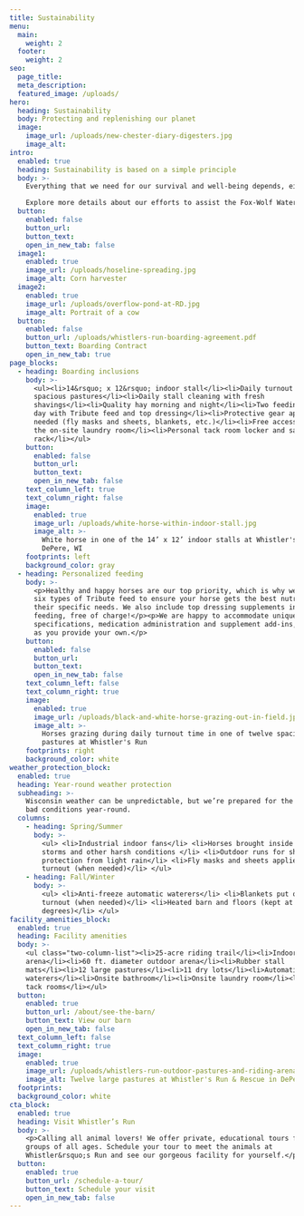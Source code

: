 ```yaml
---
title: Sustainability
menu:
  main:
    weight: 2
  footer:
    weight: 2
seo:
  page_title:
  meta_description:
  featured_image: /uploads/
hero:
  heading: Sustainability
  body: Protecting and replenishing our planet
  image:
    image_url: /uploads/new-chester-diary-digesters.jpg
    image_alt: 
intro:
  enabled: true
  heading: Sustainability is based on a simple principle
  body: >-
    Everything that we need for our survival and well-being depends, either directly or indirectly, on our natural environment. Sustainability creates and maintains the conditions under which humans and nature can exist in productive harmony, that permit fulfilling the social, economic and other requirements of present and future generations.

    Explore more details about our efforts to assist the Fox-Wolf Watershed Alliance rain barrel project.
  button:
    enabled: false
    button_url: 
    button_text: 
    open_in_new_tab: false
  image1:
    enabled: true
    image_url: /uploads/hoseline-spreading.jpg
    image_alt: Corn harvester
  image2:
    enabled: true
    image_url: /uploads/overflow-pond-at-RD.jpg
    image_alt: Portrait of a cow
  button:
    enabled: false
    button_url: /uploads/whistlers-run-boarding-agreement.pdf
    button_text: Boarding Contract
    open_in_new_tab: true
page_blocks:
  - heading: Boarding inclusions
    body: >-
      <ul><li>14&rsquo; x 12&rsquo; indoor stall</li><li>Daily turnout in
      spacious pastures</li><li>Daily stall cleaning with fresh
      shavings</li><li>Quality hay morning and night</li><li>Two feedings per
      day with Tribute feed and top dressing</li><li>Protective gear applied as
      needed (fly masks and sheets, blankets, etc.)</li><li>Free access to use
      the on-site laundry room</li><li>Personal tack room locker and saddle
      rack</li></ul>
    button:
      enabled: false
      button_url:
      button_text:
      open_in_new_tab: false
    text_column_left: true
    text_column_right: false
    image:
      enabled: true
      image_url: /uploads/white-horse-within-indoor-stall.jpg
      image_alt: >-
        White horse in one of the 14’ x 12’ indoor stalls at Whistler's Run in
        DePere, WI
    footprints: left
    background_color: gray
  - heading: Personalized feeding
    body: >-
      <p>Healthy and happy horses are our top priority, which is why we carry
      six types of Tribute feed to ensure your horse gets the best nutrition for
      their specific needs. We also include top dressing supplements in every
      feeding, free of charge!</p><p>We are happy to accommodate unique feeding
      specifications, medication administration and supplement add-ins, so long
      as you provide your own.</p>
    button:
      enabled: false
      button_url:
      button_text:
      open_in_new_tab: false
    text_column_left: false
    text_column_right: true
    image:
      enabled: true
      image_url: /uploads/black-and-white-horse-grazing-out-in-field.jpg
      image_alt: >-
        Horses grazing during daily turnout time in one of twelve spacious
        pastures at Whistler's Run
    footprints: right
    background_color: white
weather_protection_block:
  enabled: true
  heading: Year-round weather protection
  subheading: >-
    Wisconsin weather can be unpredictable, but we’re prepared for the good and
    bad conditions year-round.
  columns:
    - heading: Spring/Summer
      body: >-
        <ul> <li>Industrial indoor fans</li> <li>Horses brought inside during
        storms and other harsh conditions </li> <li>Outdoor runs for shade and
        protection from light rain</li> <li>Fly masks and sheets applied before
        turnout (when needed)</li> </ul>
    - heading: Fall/Winter
      body: >-
        <ul> <li>Anti-freeze automatic waterers</li> <li>Blankets put on before
        turnout (when needed)</li> <li>Heated barn and floors (kept at 52
        degrees)</li> </ul>
facility_amenities_block:
  enabled: true
  heading: Facility amenities
  body: >-
    <ul class="two-column-list"><li>25-acre riding trail</li><li>Indoor
    arena</li><li>60 ft. diameter outdoor arena</li><li>Rubber stall
    mats</li><li>12 large pastures</li><li>11 dry lots</li><li>Automatic
    waterers</li><li>Onsite bathroom</li><li>Onsite laundry room</li><li>Two
    tack rooms</li></ul>
  button:
    enabled: true
    button_url: /about/see-the-barn/
    button_text: View our barn
    open_in_new_tab: false
  text_column_left: false
  text_column_right: true
  image:
    enabled: true
    image_url: /uploads/whistlers-run-outdoor-pastures-and-riding-arena.jpg
    image_alt: Twelve large pastures at Whistler's Run & Rescue in DePere, WI
  footprints:
  background_color: white
cta_block:
  enabled: true
  heading: Visit Whistler’s Run
  body: >-
    <p>Calling all animal lovers! We offer private, educational tours for small
    groups of all ages. Schedule your tour to meet the animals at
    Whistler&rsquo;s Run and see our gorgeous facility for yourself.</p>
  button:
    enabled: true
    button_url: /schedule-a-tour/
    button_text: Schedule your visit
    open_in_new_tab: false
---
```

